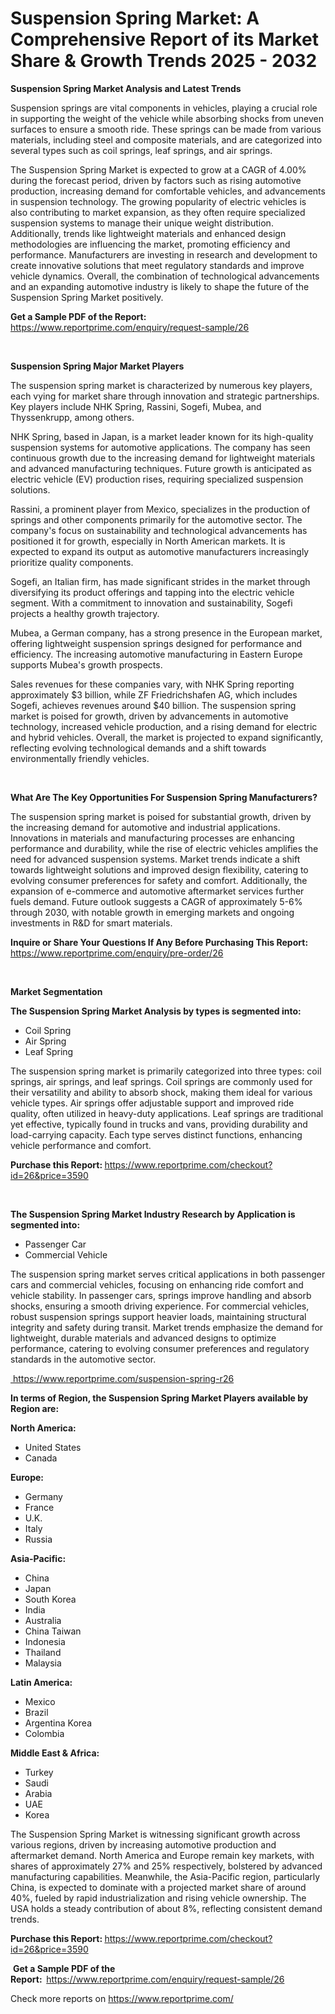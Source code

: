 <p><h1>Suspension Spring Market: A Comprehensive Report of its Market Share & Growth Trends 2025 - 2032</h1></p><p><strong>Suspension Spring Market Analysis and Latest Trends</strong></p>
<p><p>Suspension springs are vital components in vehicles, playing a crucial role in supporting the weight of the vehicle while absorbing shocks from uneven surfaces to ensure a smooth ride. These springs can be made from various materials, including steel and composite materials, and are categorized into several types such as coil springs, leaf springs, and air springs.</p><p>The Suspension Spring Market is expected to grow at a CAGR of 4.00% during the forecast period, driven by factors such as rising automotive production, increasing demand for comfortable vehicles, and advancements in suspension technology. The growing popularity of electric vehicles is also contributing to market expansion, as they often require specialized suspension systems to manage their unique weight distribution. Additionally, trends like lightweight materials and enhanced design methodologies are influencing the market, promoting efficiency and performance. Manufacturers are investing in research and development to create innovative solutions that meet regulatory standards and improve vehicle dynamics. Overall, the combination of technological advancements and an expanding automotive industry is likely to shape the future of the Suspension Spring Market positively.</p></p>
<p><strong>Get a Sample PDF of the Report:&nbsp;</strong> <a href="https://www.reportprime.com/enquiry/request-sample/26?utm_campaign=3002&utm_medium=2&utm_source=Github&utm_content=ia&utm_term=17032025&utm_id=suspension-spring">https://www.reportprime.com/enquiry/request-sample/26</a></p>
<p>&nbsp;</p>
<p><strong>Suspension Spring Major Market Players</strong></p>
<p><p>The suspension spring market is characterized by numerous key players, each vying for market share through innovation and strategic partnerships. Key players include NHK Spring, Rassini, Sogefi, Mubea, and Thyssenkrupp, among others.</p><p>NHK Spring, based in Japan, is a market leader known for its high-quality suspension systems for automotive applications. The company has seen continuous growth due to the increasing demand for lightweight materials and advanced manufacturing techniques. Future growth is anticipated as electric vehicle (EV) production rises, requiring specialized suspension solutions.</p><p>Rassini, a prominent player from Mexico, specializes in the production of springs and other components primarily for the automotive sector. The company's focus on sustainability and technological advancements has positioned it for growth, especially in North American markets. It is expected to expand its output as automotive manufacturers increasingly prioritize quality components.</p><p>Sogefi, an Italian firm, has made significant strides in the market through diversifying its product offerings and tapping into the electric vehicle segment. With a commitment to innovation and sustainability, Sogefi projects a healthy growth trajectory.</p><p>Mubea, a German company, has a strong presence in the European market, offering lightweight suspension springs designed for performance and efficiency. The increasing automotive manufacturing in Eastern Europe supports Mubea's growth prospects.</p><p>Sales revenues for these companies vary, with NHK Spring reporting approximately $3 billion, while ZF Friedrichshafen AG, which includes Sogefi, achieves revenues around $40 billion. The suspension spring market is poised for growth, driven by advancements in automotive technology, increased vehicle production, and a rising demand for electric and hybrid vehicles. Overall, the market is projected to expand significantly, reflecting evolving technological demands and a shift towards environmentally friendly vehicles.</p></p>
<p>&nbsp;</p>
<p><strong>What Are The Key Opportunities For Suspension Spring Manufacturers?</strong></p>
<p><p>The suspension spring market is poised for substantial growth, driven by the increasing demand for automotive and industrial applications. Innovations in materials and manufacturing processes are enhancing performance and durability, while the rise of electric vehicles amplifies the need for advanced suspension systems. Market trends indicate a shift towards lightweight solutions and improved design flexibility, catering to evolving consumer preferences for safety and comfort. Additionally, the expansion of e-commerce and automotive aftermarket services further fuels demand. Future outlook suggests a CAGR of approximately 5-6% through 2030, with notable growth in emerging markets and ongoing investments in R&D for smart materials.</p></p>
<p><strong>Inquire or Share Your Questions If Any Before Purchasing This Report:</strong> <a href="https://www.reportprime.com/enquiry/pre-order/26?utm_campaign=3002&utm_medium=2&utm_source=Github&utm_content=ia&utm_term=17032025&utm_id=suspension-spring">https://www.reportprime.com/enquiry/pre-order/26</a></p>
<p>&nbsp;</p>
<p><strong>Market Segmentation</strong></p>
<p><strong>The Suspension Spring Market Analysis by types is segmented into:</strong></p>
<p><ul><li>Coil Spring</li><li>Air Spring</li><li>Leaf Spring</li></ul></p>
<p><p>The suspension spring market is primarily categorized into three types: coil springs, air springs, and leaf springs. Coil springs are commonly used for their versatility and ability to absorb shock, making them ideal for various vehicle types. Air springs offer adjustable support and improved ride quality, often utilized in heavy-duty applications. Leaf springs are traditional yet effective, typically found in trucks and vans, providing durability and load-carrying capacity. Each type serves distinct functions, enhancing vehicle performance and comfort.</p></p>
<p><strong>Purchase this Report:&nbsp;</strong><a href="https://www.reportprime.com/checkout?id=26&price=3590&utm_campaign=3002&utm_medium=2&utm_source=Github&utm_content=ia&utm_term=17032025&utm_id=suspension-spring">https://www.reportprime.com/checkout?id=26&price=3590</a></p>
<p>&nbsp;</p>
<p><strong>The Suspension Spring Market Industry Research by Application is segmented into:</strong></p>
<p><ul><li>Passenger Car</li><li>Commercial Vehicle</li></ul></p>
<p><p>The suspension spring market serves critical applications in both passenger cars and commercial vehicles, focusing on enhancing ride comfort and vehicle stability. In passenger cars, springs improve handling and absorb shocks, ensuring a smooth driving experience. For commercial vehicles, robust suspension springs support heavier loads, maintaining structural integrity and safety during transit. Market trends emphasize the demand for lightweight, durable materials and advanced designs to optimize performance, catering to evolving consumer preferences and regulatory standards in the automotive sector.</p></p>
<p><a href="https://www.reportprime.com/suspension-spring-r26?utm_campaign=3002&utm_medium=2&utm_source=Github&utm_content=ia&utm_term=17032025&utm_id=suspension-spring">&nbsp;https://www.reportprime.com/suspension-spring-r26</a></p>
<p><strong>In terms of Region, the Suspension Spring Market Players available by Region are:</strong></p>
<p>
    <p> <strong> North America: </strong>
        <ul>
            <li>United States</li>
            <li>Canada</li>
        </ul>
        </p> 
    <p> <strong> Europe: </strong>
        <ul>
            <li>Germany</li>
            <li>France</li>
            <li>U.K.</li>
            <li>Italy</li>
            <li>Russia</li>
        </ul>
        </p> 
    <p> <strong> Asia-Pacific: </strong>
        <ul>
            <li>China</li>
            <li>Japan</li>
            <li>South Korea</li>
            <li>India</li>
            <li>Australia</li>
            <li>China Taiwan</li>
            <li>Indonesia</li>
            <li>Thailand</li>
            <li>Malaysia</li>
        </ul>
        </p> 
    <p> <strong> Latin America: </strong>
        <ul>
            <li>Mexico</li>
            <li>Brazil</li>
            <li>Argentina Korea</li>
            <li>Colombia</li>
        </ul>
        </p> 
    <p> <strong> Middle East & Africa: </strong>
        <ul>
            <li>Turkey</li>
            <li>Saudi</li>
            <li>Arabia</li>
            <li>UAE</li>
            <li>Korea</li>
        </ul>
    </p>
    </p>
<p><p>The Suspension Spring Market is witnessing significant growth across various regions, driven by increasing automotive production and aftermarket demand. North America and Europe remain key markets, with shares of approximately 27% and 25% respectively, bolstered by advanced manufacturing capabilities. Meanwhile, the Asia-Pacific region, particularly China, is expected to dominate with a projected market share of around 40%, fueled by rapid industrialization and rising vehicle ownership. The USA holds a steady contribution of about 8%, reflecting consistent demand trends.</p></p>
<p><strong>Purchase this Report: </strong><a href="https://www.reportprime.com/checkout?id=26&price=3590&utm_campaign=3002&utm_medium=2&utm_source=Github&utm_content=ia&utm_term=17032025&utm_id=suspension-spring">https://www.reportprime.com/checkout?id=26&price=3590</a></p>
<p>&nbsp;<strong>Get a Sample PDF of the Report:&nbsp;&nbsp;</strong><a href="https://www.reportprime.com/enquiry/request-sample/26?utm_campaign=3002&utm_medium=2&utm_source=Github&utm_content=ia&utm_term=17032025&utm_id=suspension-spring">https://www.reportprime.com/enquiry/request-sample/26</a></p>
<p><strong></strong></p>
<p>Check more reports on <a href="https://www.reportprime.com/?utm_campaign=3002&utm_medium=2&utm_source=Github&utm_content=ia&utm_term=17032025&utm_id=suspension-spring">https://www.reportprime.com/</a></p>